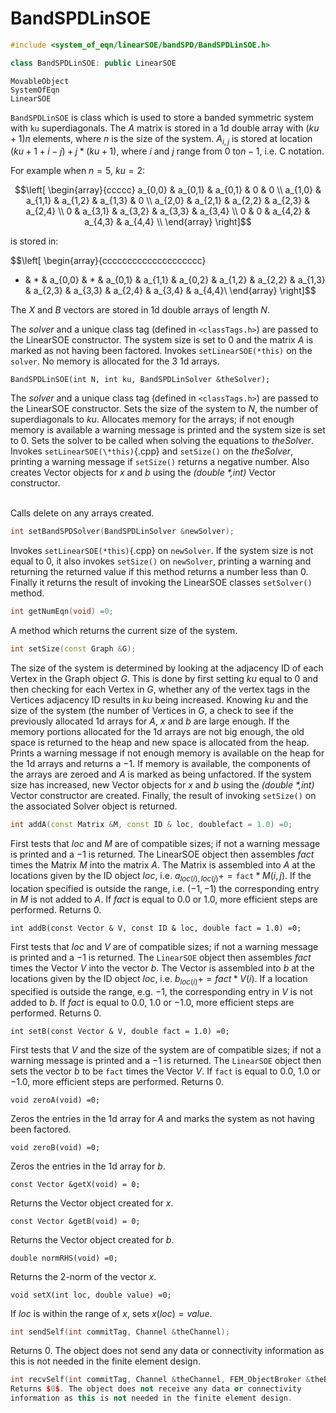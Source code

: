 # BandSPDLinSOE

```cpp
#include <system_of_eqn/linearSOE/bandSPD/BandSPDLinSOE.h>

class BandSPDLinSOE: public LinearSOE
```

    MovableObject
    SystemOfEqn
    LinearSOE


`BandSPDLinSOE` is class which is used to store a banded symmetric system
with `ku` superdiagonals. The $A$ matrix is stored in a 1d double array
with $(ku+1)n$ elements, where $n$ is the size of the system. $A_{i,j}$ is
stored at location $(ku+1+i-j) +
j*(ku+1)$, where $i$ and $j$ range from $0$ to$n-1$, i.e. C notation.


For example when $n=5$, $ku = 2$:

$$\left[
\begin{array}{ccccc}
a_{0,0} & a_{0,1}  & a_{0,1} & 0 & 0 \\
a_{1,0} & a_{1,1} & a_{1,2} & a_{1,3} & 0 \\
a_{2,0} & a_{2,1} & a_{2,2} & a_{2,3} & a_{2,4}  \\
0 & a_{3,1} & a_{3,2} & a_{3,3} & a_{3,4} \\
0 & 0 & a_{4,2} & a_{4,3} & a_{4,4} \\
\end{array}
\right]$$

is stored in:

$$\left[
\begin{array}{cccccccccccccccccccc}
* & * & a_{0,0} & * & a_{0,1}  & a_{1,1} & a_{0,2} & a_{1,2} & a_{2,2} &
a_{1,3} & a_{2,3} & a_{3,3} & a_{2,4} & a_{3,4} & a_{4,4}\\
\end{array}
\right]$$

The $X$ and $B$ vectors are stored in 1d double arrays of length $N$.



The *solver* and a unique class tag (defined in  `<classTags.h>`) are
passed to the LinearSOE constructor. The system size is set to $0$ and
the matrix $A$ is marked as not having been factored. Invokes
`setLinearSOE(*this)` on the `solver`. No memory is allocated for the 3
1d arrays.

```{.cpp}
BandSPDLinSOE(int N, int ku, BandSPDLinSolver &theSolver);
```

The *solver* and a unique class tag (defined in  `<classTags.h>`) are
passed to the LinearSOE constructor. Sets the size of the system to $N$,
the number of superdiagonals to *ku*. Allocates memory for the arrays;
if not enough memory is available a warning message is printed and the
system size is set to $0$. Sets the solver to be called when solving the
equations to *theSolver*. Invokes `setLinearSOE(\*this)`{.cpp} and `setSize()`
on the *theSolver*, printing a warning message if `setSize()` returns a
negative number. Also creates Vector objects for $x$ and $b$ using the
*(double \*,int)* Vector constructor.

\
Calls delete on any arrays created.

```cpp
int setBandSPDSolver(BandSPDLinSolver &newSolver);
```

Invokes `setLinearSOE(*this)`{.cpp} on `newSolver`. If the system size is not
equal to $0$, it also invokes `setSize()` on `newSolver`, printing a
warning and returning the returned value if this method returns a number
less than $0$. Finally it returns the result of invoking the LinearSOE
classes `setSolver()` method.

```cpp
int getNumEqn(void) =0;
```
A method which returns the current size of the system.

```cpp
int setSize(const Graph &G);
```
The size of the system is determined by looking at the adjacency ID of
each Vertex in the Graph object *G*. This is done by first setting *ku*
equal to $0$ and then checking for each Vertex in *G*, whether any of
the vertex tags in the Vertices adjacency ID results in *ku* being
increased. Knowing *ku* and the size of the system (the number of
Vertices in *G*, a check to see if the previously allocated 1d arrays
for $A$, $x$ and $b$ are large enough. If the memory portions allocated
for the 1d arrays are not big enough, the old space is returned to the
heap and new space is allocated from the heap. Prints a warning message
if not enough memory is available on the heap for the 1d arrays and
returns a $-1$. If memory is available, the components of the arrays are
zeroed and $A$ is marked as being unfactored. If the system size has
increased, new Vector objects for $x$ and $b$ using the *(double
\*,int)* Vector constructor are created. Finally, the result of invoking
`setSize()` on the associated Solver object is returned.

```cpp
int addA(const Matrix &M, const ID & loc, doublefact = 1.0) =0;
```
First tests that *loc* and *M* are of compatible sizes; if not a warning
message is printed and a $-1$ is returned. The LinearSOE object then
assembles *fact* times the Matrix *M* into the matrix $A$. The Matrix is
assembled into $A$ at the locations given by the ID object *loc*, i.e.
$a_{loc(i),loc(j)} +=
\texttt{fact} * M(i,j)$. If the location specified is outside the range, i.e.
$(-1,-1)$ the corresponding entry in *M* is not added to $A$. If *fact*
is equal to $0.0$ or $1.0$, more efficient steps are performed. Returns
$0$.

```{.cpp}
int addB(const Vector & V, const ID & loc, double fact = 1.0) =0;
```
First tests that *loc* and *V* are of compatible sizes; if not a warning
message is printed and a $-1$ is returned. The `LinearSOE` object then
assembles *fact* times the Vector *V* into the vector $b$. The Vector is
assembled into $b$ at the locations given by the ID object *loc*, i.e.
$b_{loc(i)} += fact * V(i)$. If a location specified is outside the
range, e.g. $-1$, the corresponding entry in *V* is not added to $b$. If
*fact* is equal to $0.0$, $1.0$ or $-1.0$, more efficient steps are
performed. Returns $0$.

```{.cpp}
int setB(const Vector & V, double fact = 1.0) =0;
```

First tests that *V* and the size of the system are of compatible sizes;
if not a warning message is printed and a $-1$ is returned. The
`LinearSOE` object then sets the vector $b$ to be `fact` times the Vector
$V$. If `fact` is equal to $0.0$, $1.0$ or $-1.0$, more efficient steps
are performed. Returns $0$.

```{.cpp}
void zeroA(void) =0;
```

Zeros the entries in the 1d array for $A$ and marks the system as not
having been factored.

```{.cpp}
void zeroB(void) =0;
```

Zeros the entries in the 1d array for $b$.

```{.cpp}
const Vector &getX(void) = 0;
```

Returns the Vector object created for $x$.

```{.cpp}
const Vector &getB(void) = 0;
```

Returns the Vector object created for $b$.

```{.cpp}
double normRHS(void) =0;
```

Returns the 2-norm of the vector $x$.

```{.cpp}
void setX(int loc, double value) =0;
```

If *loc* is within the range of $x$, sets $x(loc) = value$.

```cpp
int sendSelf(int commitTag, Channel &theChannel);
```
Returns $0$. The object does not send any data or connectivity
information as this is not needed in the finite element design.

```cpp
int recvSelf(int commitTag, Channel &theChannel, FEM_ObjectBroker &theBroker);
Returns $0$. The object does not receive any data or connectivity
information as this is not needed in the finite element design.
